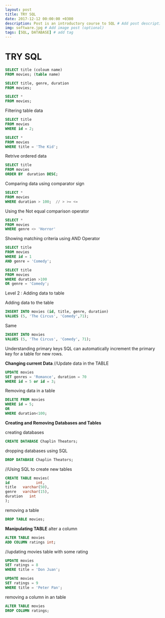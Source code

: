 ```yaml
---
layout: post
title: TRY SQL
date: 2017-12-12 00:00:00 +0300
description: Post is an introductory course to SQL # Add post description (optional)
img: software.jpg # Add image post (optional)
tags: [SQL, DATABASE] # add tag
---
```



# TRY SQL

```SQL
SELECT title (coloum name)
FROM movies; (table name)
```
```SQL
SELECT title, genre, duration
FROM movies;
```
```SQL
SELECT *
FROM movies;
```

Filtering table data
```SQL
SELECT title
FROM movies
WHERE id = 2;
```

```SQL
SELECT *
FROM movies
WHERE title = 'The Kid';
```

Retrive ordered data
```SQL
SELECT title
FROM movies
ORDER BY  duration DESC;
```

Comparing data using comparator sign
```SQL
SELECT *
FROM movies
WHERE duration > 100;  // > >= <=
```
Using the Not equal comparison operator
```SQL
SELECT *
FROM movies
WHERE genre <> 'Horror'
```

Showing matching criteria using AND Operator
```SQL
SELECT title
FROM movies
WHERE id = 1
AND genre = 'Comedy';
```

```SQL
SELECT title
FROM movies
WHERE duration >100
OR genre = 'Comedy';
```
Level 2 : Adding data to table

Adding data to the table
```SQL
INSERT INTO movies (id, title, genre, duration)
VALUES (5, 'The Circus', 'Comedy',71);
```
Same
```SQL
INSERT INTO movies
VALUES (5, 'The Circus', 'Comedy', 71);
```

 Understanding primary keys
 SQL can automatically increment the primary key for a table for new rows.

**Changing current Data**
//Update data in the TABLE
```SQL
UPDATE movies
SET genres = 'Romance', duration = 70
WHERE id = 5 or id = 3;
```
Removing data in a table
```SQL
DELETE FROM movies
WHERE id = 5;
OR
WHERE duration<100;
```

**Creating and Removing Databases and Tables**

creating databases
```SQL
CREATE DATABASE Chaplin Theators;
```
dropping databases using SQL
```SQL
DROP DATABASE Chaplin Theators;
```

//Using SQL to create new tables
```SQL
CREATE TABLE movies(
id            int,
title   varchar(50),
genre   varchar(15),
duration   int
);
```

removing a table
```SQL
DROP TABLE movies;
```
**Manipulating TABLE**
alter a column
```SQL
ALTER TABLE movies
ADD COLUMN ratings int;
```
//updating movies table with some rating
```SQL
UPDATE movies
SET ratings = 8
WHERE title = 'Don Juan';
```
```SQL
UPDATE movies
SET ratings = 9
WHERE title = 'Peter Pan';
```
removing a column in an table
```SQL
ALTER TABLE movies
DROP COLUMN ratings;
```
